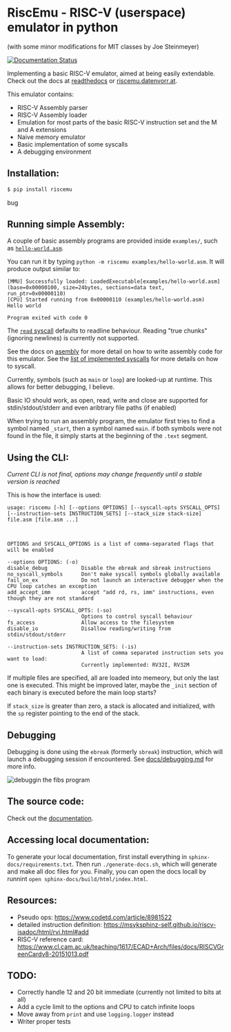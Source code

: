 # RiscEmu - RISC-V (userspace) emulator in python

(with some minor modifications for MIT classes by Joe Steinmeyer)

[![Documentation Status](https://readthedocs.org/projects/riscemu/badge/?version=latest)](https://riscemu.readthedocs.io/en/latest/?badge=latest)

Implementing a basic RISC-V emulator, aimed at being easily extendable. Check out the docs at [readthedocs](https://riscemu.readthedocs.io/en/latest/index.html)
or [riscemu.datenvorr.at](https://riscemu.datenvorr.at/index.html).

This emulator contains:
* RISC-V Assembly parser
* RISC-V Assembly loader
* Emulation for most parts of the basic RISC-V instruction set and the M and A extensions
* Naive memory emulator
* Basic implementation of some syscalls
* A debugging environment

## Installation:

```bash
$ pip install riscemu
```

bug

## Running simple Assembly:
A couple of basic assembly programs are provided inside `examples/`, such as [`hello-world.asm`](examples/hello-world.asm).

You can run it by typing `python -m riscemu examples/hello-world.asm`. It will produce output similar to:
```
[MMU] Successfully loaded: LoadedExecutable[examples/hello-world.asm](base=0x00000100, size=24bytes, sections=data text, run_ptr=0x00000110)
[CPU] Started running from 0x00000110 (examples/hello-world.asm)
Hello world

Program exited with code 0
```

The [`read` syscall](docs/syscalls.md) defaults to readline behaviour. Reading "true chunks" (ignoring newlines) is currently not supported.

See the docs on [asembly](docs/assembly.md) for more detail on how to write assembly code for this emulator.
See the [list of implemented syscalls](docs/syscalls.md) for more details on how to syscall.

Currently, symbols (such as `main` or `loop`) are looked-up at runtime. This allows for better debugging, I believe.

Basic IO should work, as open, read, write and close are supported for stdin/stdout/stderr and even aribtrary file paths (if enabled)

When trying to run an assembly program, the emulator first tries to find a symbol named `_start`, then a symbol named `main`. if both
symbols were not found in the file, it simply starts at the beginning of the `.text` segment.

## Using the CLI:
*Current CLI is not final, options may change frequently until a stable version is reached*

This is how the interface is used:

```
usage: riscemu [-h] [--options OPTIONS] [--syscall-opts SYSCALL_OPTS] [--instruction-sets INSTRUCTION_SETS] [--stack_size stack-size] file.asm [file.asm ...]



OPTIONS and SYSCALL_OPTIONS is a list of comma-separated flags that will be enabled

--options OPTIONS: (-o)
disable_debug           Disable the ebreak and sbreak instructions
no_syscall_symbols      Don't make syscall symbols globally available
fail_on_ex              Do not launch an interactive debugger when the CPU loop catches an exception
add_accept_imm          accept "add rd, rs, imm" instructions, even though they are not standard

--syscall-opts SYSCALL_OPTS: (-so)
                        Options to control syscall behaviour
fs_access               Allow access to the filesystem
disable_io              Disallow reading/writing from stdin/stdout/stderr

--instruction-sets INSTRUCTION_SETS: (-is)
                        A list of comma separated instruction sets you want to load:
                        Currently implemented: RV32I, RV32M
```

If multiple files are specified, all are loaded into memeory, but only the last one is executed. This might be improved
later, maybe the `_init` section of each binary is executed before the main loop starts?

If `stack_size` is greater than zero, a stack is allocated and initialized, with the `sp` register pointing to the end of the stack.


## Debugging
Debugging is done using the `ebreak` (formerly `sbreak`) instruction, which will launch a debugging session if encountered.
See [docs/debugging.md](docs/debugging.md) for more info.

![debuggin the fibs program](docs/debug-session.png)


## The source code:
Check out the [documentation](https://riscemu.readthedocs.io/en/latest/riscemu.html).

## Accessing local documentation:
To generate your local documentation, first install everything in `sphinx-docs/requirements.txt`. Then run `./generate-docs.sh`, which will
generate and make all doc files for you. Finally, you can open the docs locall by runnint `open sphinx-docs/build/html/index.html`.

## Resources:
  * Pseudo ops: https://www.codetd.com/article/8981522
  * detailed instruction definition: https://msyksphinz-self.github.io/riscv-isadoc/html/rvi.html#add
  * RISC-V reference card: https://www.cl.cam.ac.uk/teaching/1617/ECAD+Arch/files/docs/RISCVGreenCardv8-20151013.pdf

## TODO:
 * Correctly handle 12 and 20 bit immediate (currently not limited to bits at all)
 * Add a cycle limit to the options and CPU to catch infinite loops
 * Move away from `print` and use `logging.logger` instead
 * Writer proper tests

